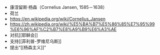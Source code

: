 - 康涅留斯·杨森（Cornelius Jansen, 1585－1638）
- 荷兰
- https://en.wikipedia.org/wiki/Cornelius_Jansen
- https://zh.wikipedia.org/wiki/%E5%BA%B7%E5%86%85%E7%95%99%E6%96%AF%C2%B7%E8%A9%B9%E6%A3%AE
- 对抗[[耶稣会]]
- 支持[[菲利普-罗维尼乌斯]]
- 提出“[[杨森主义]]”